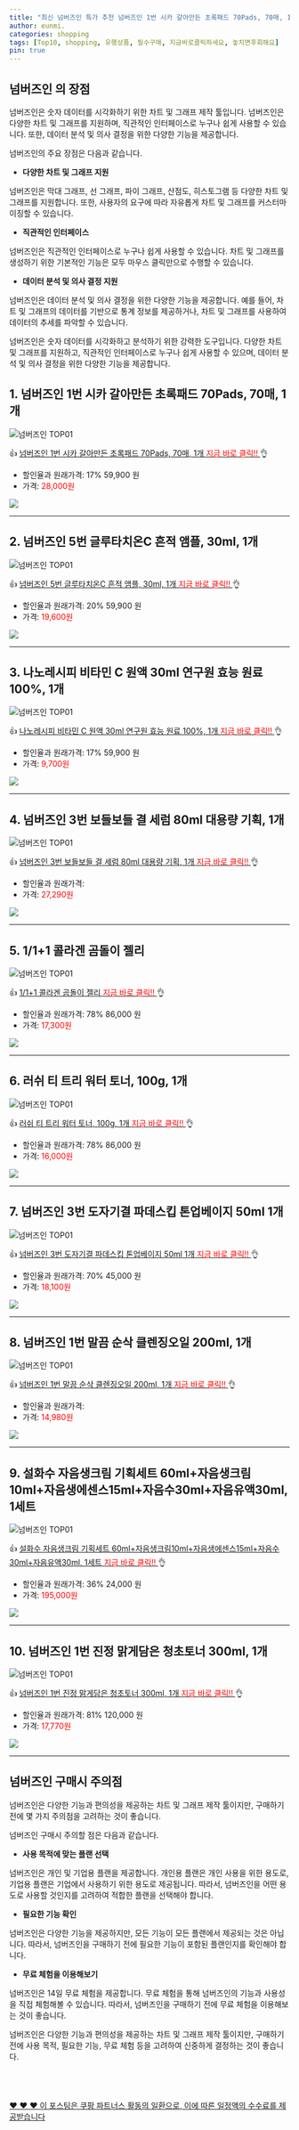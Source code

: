 ```yaml
---
title: "최신 넘버즈인 특가 추천 넘버즈인 1번 시카 갈아만든 초록패드 70Pads, 70매, 1개 비교 장점"
author: eunmi.
categories: shopping
tags: [Top10, shopping, 유행상품, 필수구매, 지금바로클릭하세요, 놓치면후회해요]
pin: true
---
```

## 넘버즈인 의 장점

넘버즈인은 숫자 데이터를 시각화하기 위한 차트 및 그래프 제작 툴입니다. 넘버즈인은 다양한 차트 및 그래프를 지원하며, 직관적인 인터페이스로 누구나 쉽게 사용할 수 있습니다. 또한, 데이터 분석 및 의사 결정을 위한 다양한 기능을 제공합니다.

넘버즈인의 주요 장점은 다음과 같습니다.

* **다양한 차트 및 그래프 지원**

넘버즈인은 막대 그래프, 선 그래프, 파이 그래프, 산점도, 히스토그램 등 다양한 차트 및 그래프를 지원합니다. 또한, 사용자의 요구에 따라 자유롭게 차트 및 그래프를 커스터마이징할 수 있습니다.

* **직관적인 인터페이스**

넘버즈인은 직관적인 인터페이스로 누구나 쉽게 사용할 수 있습니다. 차트 및 그래프를 생성하기 위한 기본적인 기능은 모두 마우스 클릭만으로 수행할 수 있습니다.

* **데이터 분석 및 의사 결정 지원**

넘버즈인은 데이터 분석 및 의사 결정을 위한 다양한 기능을 제공합니다. 예를 들어, 차트 및 그래프의 데이터를 기반으로 통계 정보를 제공하거나, 차트 및 그래프를 사용하여 데이터의 추세를 파악할 수 있습니다.

넘버즈인은 숫자 데이터를 시각화하고 분석하기 위한 강력한 도구입니다. 다양한 차트 및 그래프를 지원하고, 직관적인 인터페이스로 누구나 쉽게 사용할 수 있으며, 데이터 분석 및 의사 결정을 위한 다양한 기능을 제공합니다.

   

## 1. 넘버즈인 1번 시카 갈아만든 초록패드 70Pads, 70매, 1개

![넘버즈인 TOP01](https://thumbnail9.coupangcdn.com/thumbnails/remote/230x230ex/image/vendor_inventory/3462/682eda2e9847dbfac842014f0abc2a056c47632dabd320feaf52fb255f4b.jpeg)


👍 [넘버즈인 1번 시카 갈아만든 초록패드 70Pads, 70매, 1개 <font color=red> 지금 바로 클릭!! </font> ](https://link.coupang.com/re/AFFSDP?lptag=AF3617701&subid=GithubCoopas&pageKey=7053255433&traceid=V0-153&itemId=17468818734&vendorItemId=87200959806) 👌 


- 할인율과 원래가격: 17%  59,900   원
- 가격: <span style='color:red'>28,000원</span>

[![](/discount_price.png)](https://link.coupang.com/re/AFFSDP?lptag=AF3617701&subid=GithubCoopas&pageKey=7053255433&traceid=V0-153&itemId=17468818734&vendorItemId=87200959806)

---


   

## 2. 넘버즈인 5번 글루타치온C 흔적 앰플, 30ml, 1개

![넘버즈인 TOP01](https://thumbnail10.coupangcdn.com/thumbnails/remote/230x230ex/image/vendor_inventory/31af/eb708c528e5d725f27546dfa09773c68925756920b19490b2af39561c28f.jpg)


👍 [넘버즈인 5번 글루타치온C 흔적 앰플, 30ml, 1개 <font color=red> 지금 바로 클릭!! </font> ](https://link.coupang.com/re/AFFSDP?lptag=AF3617701&subid=GithubCoopas&pageKey=7431641155&traceid=V0-153&itemId=19303329951&vendorItemId=86250948436) 👌 


- 할인율과 원래가격: 20%  59,900   원
- 가격: <span style='color:red'>19,600원</span>

[![](/discount_price.png)](https://link.coupang.com/re/AFFSDP?lptag=AF3617701&subid=GithubCoopas&pageKey=7431641155&traceid=V0-153&itemId=19303329951&vendorItemId=86250948436)

---


   

## 3. 나노레시피 비타민 C 원액 30ml 연구원 효능 원료 100%, 1개

![넘버즈인 TOP01](https://thumbnail9.coupangcdn.com/thumbnails/remote/230x230ex/image/vendor_inventory/4a9e/8f2f30a4dd5e67ec6a9edbf8b3ff258b83d8e161de77f2e02b1a675fb64e.png)


👍 [나노레시피 비타민 C 원액 30ml 연구원 효능 원료 100%, 1개 <font color=red> 지금 바로 클릭!! </font> ](https://link.coupang.com/re/AFFSDP?lptag=AF3617701&subid=GithubCoopas&pageKey=7663178071&traceid=V0-153&itemId=20421373020&vendorItemId=80033577490) 👌 


- 할인율과 원래가격: 17%  59,900   원
- 가격: <span style='color:red'>9,700원</span>

[![](/discount_price.png)](https://link.coupang.com/re/AFFSDP?lptag=AF3617701&subid=GithubCoopas&pageKey=7663178071&traceid=V0-153&itemId=20421373020&vendorItemId=80033577490)

---


   

## 4. 넘버즈인 3번 보들보들 결 세럼 80ml 대용량 기획, 1개

![넘버즈인 TOP01](https://thumbnail8.coupangcdn.com/thumbnails/remote/230x230ex/image/vendor_inventory/bd0f/3d30d81aad49e29d50a791514c23ae783f477979b417acb6325470ec6c0c.jpg)


👍 [넘버즈인 3번 보들보들 결 세럼 80ml 대용량 기획, 1개 <font color=red> 지금 바로 클릭!! </font> ](https://link.coupang.com/re/AFFSDP?lptag=AF3617701&subid=GithubCoopas&pageKey=6813678979&traceid=V0-153&itemId=16126595439&vendorItemId=84325433012) 👌 


- 할인율과 원래가격: 
- 가격: <span style='color:red'>27,290원</span>

[![](/discount_price.png)](https://link.coupang.com/re/AFFSDP?lptag=AF3617701&subid=GithubCoopas&pageKey=6813678979&traceid=V0-153&itemId=16126595439&vendorItemId=84325433012)

---


   

## 5. 1/1+1 콜라겐 곰돌이 젤리

![넘버즈인 TOP01](https://thumbnail7.coupangcdn.com/thumbnails/remote/230x230ex/image/vendor_inventory/adf3/76369225bbf027ca3ea8d3772504c70e249cc391679fb4046be149acd86a.png)


👍 [1/1+1 콜라겐 곰돌이 젤리 <font color=red> 지금 바로 클릭!! </font> ](https://link.coupang.com/re/AFFSDP?lptag=AF3617701&subid=GithubCoopas&pageKey=7700325453&traceid=V0-153&itemId=20615417932&vendorItemId=87699978066) 👌 


- 할인율과 원래가격: 78%  86,000   원
- 가격: <span style='color:red'>17,300원</span>

[![](/discount_price.png)](https://link.coupang.com/re/AFFSDP?lptag=AF3617701&subid=GithubCoopas&pageKey=7700325453&traceid=V0-153&itemId=20615417932&vendorItemId=87699978066)

---


   

## 6. 러쉬 티 트리 워터 토너, 100g, 1개

![넘버즈인 TOP01](https://thumbnail9.coupangcdn.com/thumbnails/remote/230x230ex/image/vendor_inventory/0dfc/0cc9b3a724205db5413158d6c5081559734d92a3c2553183f556a61edb3f.jpg)


👍 [러쉬 티 트리 워터 토너, 100g, 1개 <font color=red> 지금 바로 클릭!! </font> ](https://link.coupang.com/re/AFFSDP?lptag=AF3617701&subid=GithubCoopas&pageKey=5813838496&traceid=V0-153&itemId=10012029675&vendorItemId=4484835325) 👌 


- 할인율과 원래가격: 78%  86,000   원
- 가격: <span style='color:red'>16,000원</span>

[![](/discount_price.png)](https://link.coupang.com/re/AFFSDP?lptag=AF3617701&subid=GithubCoopas&pageKey=5813838496&traceid=V0-153&itemId=10012029675&vendorItemId=4484835325)

---


   

## 7. 넘버즈인 3번 도자기결 파데스킵 톤업베이지 50ml 1개

![넘버즈인 TOP01](https://thumbnail8.coupangcdn.com/thumbnails/remote/230x230ex/image/vendor_inventory/eabe/ba6a6b5fd44a4ba28e7d0781ea85292a70a0e93bd9fc98b5d433fc93c550.jpg)


👍 [넘버즈인 3번 도자기결 파데스킵 톤업베이지 50ml 1개 <font color=red> 지금 바로 클릭!! </font> ](https://link.coupang.com/re/AFFSDP?lptag=AF3617701&subid=GithubCoopas&pageKey=6843327476&traceid=V0-153&itemId=16279098244&vendorItemId=87708522997) 👌 


- 할인율과 원래가격: 70%  45,000   원
- 가격: <span style='color:red'>18,100원</span>

[![](/discount_price.png)](https://link.coupang.com/re/AFFSDP?lptag=AF3617701&subid=GithubCoopas&pageKey=6843327476&traceid=V0-153&itemId=16279098244&vendorItemId=87708522997)

---


   

## 8. 넘버즈인 1번 말끔 순삭 클렌징오일 200ml, 1개

![넘버즈인 TOP01](https://thumbnail7.coupangcdn.com/thumbnails/remote/230x230ex/image/vendor_inventory/235d/fe510746575593d59fbdb4c4b5ff61ad8b9134158481827838e8a768b495.jpg)


👍 [넘버즈인 1번 말끔 순삭 클렌징오일 200ml, 1개 <font color=red> 지금 바로 클릭!! </font> ](https://link.coupang.com/re/AFFSDP?lptag=AF3617701&subid=GithubCoopas&pageKey=6817143015&traceid=V0-153&itemId=16145067373&vendorItemId=78415840359) 👌 


- 할인율과 원래가격: 
- 가격: <span style='color:red'>14,980원</span>

[![](/discount_price.png)](https://link.coupang.com/re/AFFSDP?lptag=AF3617701&subid=GithubCoopas&pageKey=6817143015&traceid=V0-153&itemId=16145067373&vendorItemId=78415840359)

---


   

## 9. 설화수 자음생크림 기획세트 60ml+자음생크림10ml+자음생에센스15ml+자음수30ml+자음유액30ml, 1세트

![넘버즈인 TOP01](https://thumbnail6.coupangcdn.com/thumbnails/remote/230x230ex/image/vendor_inventory/b412/7a670256f0e320dde08c839ff6d7e4c9804aea2fdbf351a3c1ab3d86e901.png)


👍 [설화수 자음생크림 기획세트 60ml+자음생크림10ml+자음생에센스15ml+자음수30ml+자음유액30ml, 1세트 <font color=red> 지금 바로 클릭!! </font> ](https://link.coupang.com/re/AFFSDP?lptag=AF3617701&subid=GithubCoopas&pageKey=7687375787&traceid=V0-153&itemId=20547853695&vendorItemId=86505810758) 👌 


- 할인율과 원래가격: 36%  24,000   원
- 가격: <span style='color:red'>195,000원</span>

[![](/discount_price.png)](https://link.coupang.com/re/AFFSDP?lptag=AF3617701&subid=GithubCoopas&pageKey=7687375787&traceid=V0-153&itemId=20547853695&vendorItemId=86505810758)

---


   

## 10. 넘버즈인 1번 진정 맑게담은 청초토너 300ml, 1개

![넘버즈인 TOP01](https://thumbnail7.coupangcdn.com/thumbnails/remote/230x230ex/image/vendor_inventory/6df7/1e701c165da2c51acf27ec526e42e508acc7cd9a824558d38d5a9665e150.jpg)


👍 [넘버즈인 1번 진정 맑게담은 청초토너 300ml, 1개 <font color=red> 지금 바로 클릭!! </font> ](https://link.coupang.com/re/AFFSDP?lptag=AF3617701&subid=GithubCoopas&pageKey=7053240467&traceid=V0-153&itemId=18066975090&vendorItemId=87685291695) 👌 


- 할인율과 원래가격: 81%  120,000   원
- 가격: <span style='color:red'>17,770원</span>

[![](/discount_price.png)](https://link.coupang.com/re/AFFSDP?lptag=AF3617701&subid=GithubCoopas&pageKey=7053240467&traceid=V0-153&itemId=18066975090&vendorItemId=87685291695)

---
## 넘버즈인 구매시 주의점

넘버즈인은 다양한 기능과 편의성을 제공하는 차트 및 그래프 제작 툴이지만, 구매하기 전에 몇 가지 주의점을 고려하는 것이 좋습니다.

넘버즈인 구매시 주의할 점은 다음과 같습니다.

* **사용 목적에 맞는 플랜 선택**

넘버즈인은 개인 및 기업용 플랜을 제공합니다. 개인용 플랜은 개인 사용을 위한 용도로, 기업용 플랜은 기업에서 사용하기 위한 용도로 제공됩니다. 따라서, 넘버즈인을 어떤 용도로 사용할 것인지를 고려하여 적합한 플랜을 선택해야 합니다.

* **필요한 기능 확인**

넘버즈인은 다양한 기능을 제공하지만, 모든 기능이 모든 플랜에서 제공되는 것은 아닙니다. 따라서, 넘버즈인을 구매하기 전에 필요한 기능이 포함된 플랜인지를 확인해야 합니다.

* **무료 체험을 이용해보기**

넘버즈인은 14일 무료 체험을 제공합니다. 무료 체험을 통해 넘버즈인의 기능과 사용성을 직접 체험해볼 수 있습니다. 따라서, 넘버즈인을 구매하기 전에 무료 체험을 이용해보는 것이 좋습니다.

넘버즈인은 다양한 기능과 편의성을 제공하는 차트 및 그래프 제작 툴이지만, 구매하기 전에 사용 목적, 필요한 기능, 무료 체험 등을 고려하여 신중하게 결정하는 것이 좋습니다.<br><br><br><br><br> [ ❤ ❤ ❤ 이 포스팅은 쿠팡 파트너스 활동의 일환으로, 이에 따른 일정액의 수수료를 제공받습니다](https://link.coupang.com/a/bcEFyh)